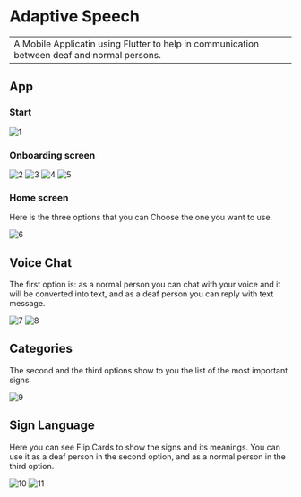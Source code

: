 # Adaptive Speech
<table>
<tr>
<td>
  A Mobile Applicatin using Flutter to help in communication between deaf and normal persons.
</td>
</tr>
</table>


## App

### Start
![1](https://user-images.githubusercontent.com/61423797/136614482-149d1c5b-40e6-4c99-a3d8-1ef43b2ddea7.png)

### Onboarding screen
![2](https://user-images.githubusercontent.com/61423797/136614618-95c62b65-f0dd-4f0a-a091-518040774071.png)
![3](https://user-images.githubusercontent.com/61423797/136614626-6aeaacc5-349d-47f7-866b-1c7c718b209e.png)
![4](https://user-images.githubusercontent.com/61423797/136614646-32fa5e2d-b379-4343-821a-340c41720016.png)
![5](https://user-images.githubusercontent.com/61423797/136614656-3cd0b346-708f-4f78-b22f-2fca63908509.png)

### Home screen
Here is the three options that you can Choose the one you want to use.

![6](https://user-images.githubusercontent.com/61423797/136614706-d67d7939-2d1b-4947-8319-09abb405d270.png)

## Voice Chat
The first option is: as a normal person you can chat with your voice and it will be converted into text, and as a deaf person you can reply with text message.

![7](https://user-images.githubusercontent.com/61423797/136614721-42d89404-69aa-46db-8c6c-f45a082e02cc.png)
![8](https://user-images.githubusercontent.com/61423797/136614733-1b663bab-45d5-488b-8710-a6a34b43ba56.png)

## Categories
The second and the third options show to you the list of the most important signs.

![9](https://user-images.githubusercontent.com/61423797/136614751-847063ec-e95e-461e-b909-4c6b56ea6fdb.png)

## Sign Language
Here you can see Flip Cards to show the signs and its meanings. You can use it as a deaf person in the second option, and as a normal person in the third option.

![10](https://user-images.githubusercontent.com/61423797/136614769-be83945b-5e49-4329-aa9d-75ccb0b6f880.png)
![11](https://user-images.githubusercontent.com/61423797/136614776-621c5d75-2e77-41b5-90c0-28d7da4f3550.png)

